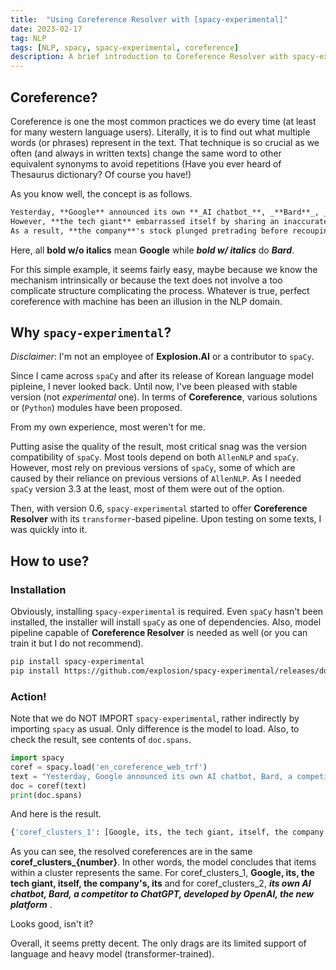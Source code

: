 ```yaml
---
title:  "Using Coreference Resolver with [spacy-experimental]"
date: 2023-02-17
tag: NLP
tags: [NLP, spacy, spacy-experimental, coreference]
description: A brief introduction to Coreference Resolver with spacy-experimental
---
```


## Coreference?

Coreference is one the most common practices we do every time (at least for many western language users). Literally, it is to find out what multiple words (or phrases) represent in the text.
That technique is so crucial as we often (and always in written texts) change the same word to other equivalent synonyms to avoid repetitions 
(Have you ever heard of Thesaurus dictionary? Of course you have!) 

As you know well, the concept is as follows.

``` txt showLineNumbers
Yesterday, **Google** announced its own **_AI chatbot_**, _**Bard**_, _**a competitor**_ to ChatGPT developed by OpenAI.
However, **the tech giant** embarrassed itself by sharing an inaccurate information generated with the new platform.
As a result, **the company**'s stock plunged pretrading before recouping **its** losses during the day.
```
Here, all **bold w/o italics** mean **Google** while _**bold w/ italics**_ do _**Bard**_.

For this simple example, it seems fairly easy, maybe because we know the mechanism intrinsically or because the text does not involve a too complicate structure complicating the process.
Whatever is true, perfect coreference with machine has been an illusion in the NLP domain.

## Why `spacy-experimental`?

*Disclaimer*: I'm not an employee of **Explosion.AI** or a contributor to `spaCy`.

Since I came across `spaCy` and after its release of Korean language model pipleine, I never looked back. Until now, I've been pleased with stable version (not _experimental_ one).
In terms of **Coreference**, various solutions or (`Python`) modules have been proposed.

From my own experience, most weren't for me.

Putting asise the quality of the result, most critical snag was the version compatibility of `spaCy`.
Most tools depend on both `AllenNLP` and `spaCy`. However, most rely on previous versions of `spaCy`, some of which are caused by their reliance on previous versions of `AllenNLP`. 
As I needed `spaCy` version 3.3 at the least, most of them were out of the option.

Then, with version 0.6, `spacy-experimental` started to offer **Coreference Resolver** with its `transformer`-based pipeline.
Upon testing on some texts, I was quickly into it.


## How to use?

### Installation

Obviously, installing `spacy-experimental` is required. Even `spaCy` hasn't been installed, the installer will install `spaCy` as one of dependencies.
Also, model pipeline capable of **Coreference Resolver** is needed as well (or you can train it but I do not recommend). 

```bash
pip install spacy-experimental
pip install https://github.com/explosion/spacy-experimental/releases/download/v0.6.1/en_coreference_web_trf-3.4.0a2-py3-none-any.whl
```

### Action!

Note that we do NOT IMPORT `spacy-experimental`, rather indirectly by importing `spacy` as usual. Only difference is the model to load.
Also, to check the result, see contents of `doc.spans`.

```py
import spacy
coref = spacy.load('en_coreference_web_trf')
text = "Yesterday, Google announced its own AI chatbot, Bard, a competitor to ChatGPT, developed by OpenAI. However, the tech giant embarrassed itself by sharing an inaccurate information generated with the new platform. As a result, the company's stock plunged pretrading before recouping its losses during the day."
doc = coref(text)
print(doc.spans)
```

And here is the result.

```py
{'coref_clusters_1': [Google, its, the tech giant, itself, the company's, its], 'coref_clusters_2': [its own AI chatbot, Bard, a competitor to ChatGPT, developed by OpenAI, the new platform]}
```

As you can see, the resolved coreferences are in the same **coref_clusters_{number}**. In other words, the model concludes that items within a cluster represents the same. 
For coref_clusters_1, **Google, its, the tech giant, itself, the company's, its**
and for coref_clusters_2, _**its own AI chatbot, Bard, a competitor to ChatGPT, developed by OpenAI, the new platform**_
.

Looks good, isn't it?

Overall, it seems pretty decent. The only drags are its limited support of language and heavy model (transformer-trained).
